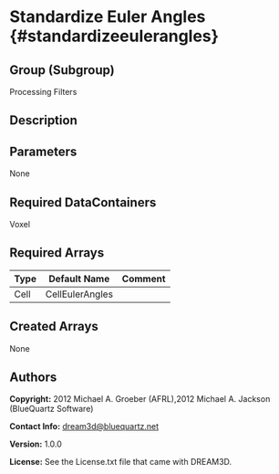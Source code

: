 Standardize Euler Angles {#standardizeeulerangles}
======

## Group (Subgroup) ##
Processing Filters

## Description ##

## Parameters ##
None

## Required DataContainers ##
Voxel

## Required Arrays ##

| Type | Default Name | Comment |
|------|--------------|---------|
| Cell | CellEulerAngles |  |

## Created Arrays ##
None

## Authors ##

**Copyright:** 2012 Michael A. Groeber (AFRL),2012 Michael A. Jackson (BlueQuartz Software)

**Contact Info:** dream3d@bluequartz.net

**Version:** 1.0.0

**License:**  See the License.txt file that came with DREAM3D.



